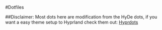 #Dotfiles

##Disclaimer:
Most dots here are modification from the HyDe dots, if you want a easy theme setup to Hyprland check them out: [Hyprdots](https://github.com/prasanthrangan/hyprdots)
